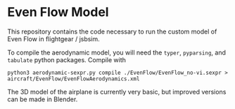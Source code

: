 # Even Flow Model

This repository contains the code necessary to run the custom model of Even Flow in flightgear / jsbsim.

To compile the aerodynamic model, you will need the `typer`, `pyparsing`, and `tabulate` python packages. Compile with

```
python3 aerodynamic-sexpr.py compile ./EvenFlow/EvenFlow_no-vi.sexpr > aircraft/EvenFlow/EvenFlowAerodynamics.xml
```

The 3D model of the airplane is currently very basic, but improved versions can be made in Blender.
